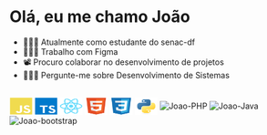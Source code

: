 # Olá, eu me chamo João
- 👨🏿‍🏫 Atualmente como estudante do senac-df
- 🧑🏿‍💻 Trabalho com Figma
- 📽️ Procuro colaborar no desenvolvimento de projetos
- 🧑🏿‍💻 Pergunte-me sobre Desenvolvimento de Sistemas

 <div style="display: inline_block">
  <br>
  <img align="center" alt="Joao-Js" height="30" width="40" src="https://raw.githubusercontent.com/devicons/devicon/master/icons/javascript/javascript-plain.svg">
  <img align="center" alt="Joao-Ts" height="30" width="40" src="https://raw.githubusercontent.com/devicons/devicon/master/icons/typescript/typescript-plain.svg">
  <img align="center" alt="Joao-React" height="30" width="40" src="https://raw.githubusercontent.com/devicons/devicon/master/icons/react/react-original.svg">
  <img align="center" alt="Joao-HTML" height="30" width="40" src="https://raw.githubusercontent.com/devicons/devicon/master/icons/html5/html5-original.svg">
  <img align="center" alt="Joao-CSS" height="30" width="40" src="https://raw.githubusercontent.com/devicons/devicon/master/icons/css3/css3-original.svg">
  <img align="center" alt="Joao-Python" height="30" width="40" src="https://raw.githubusercontent.com/devicons/devicon/master/icons/python/python-original.svg">
  <img align="center" alt="Joao-PHP" height="30" width="40" src="https://raw.githubusercontent.com/jmnote/z-icons/master/svg/php.svg">
   <img align="center" alt="Joao-Java" height="30" width="40" src="https://raw.githubusercontent.com/jmnote/z-icons/master/svg/java.svg">
  <img align="center" alt="Joao-bootstrap" height="30" width="40" src="https://raw.githubusercontent.com/jmnote/z-icons/master/svg/bootstrap.svg">
  </div>
  
  ##
 <div> 
 
  
</div>

<br>



 
 

 









